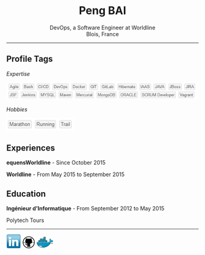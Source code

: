 <center> <h1>Peng BAI</h1> </center>

<center>DevOps, a Software Engineer at Worldline</center>
<center>Blois, France</center>

------

Profile Tags
----
*Expertise*

![expertise](./img/expertise.PNG)

*Hobbies*

![hobbies](./img/hobbies.PNG)

Experiences
----
**equensWorldline**  -  Since  October 2015  

**Worldline**  -  From  May 2015  to September 2015 

Education
----
**Ingénieur d'Informatique**  -  From  September 2012  to May 2015

Polytech Tours 

----

[![Linkedin](./img/linkedin.PNG)](https://www.linkedin.com/in/baipeng)
[![Github](./img/github.PNG)](https://github.com/PengBAI)
[![Dockerhub](./img/docker.PNG)](https://hub.docker.com/u/pengbai/)
